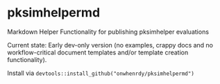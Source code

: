 # pksimhelpermd
Markdown Helper Functionality for publishing pksimhelper evaluations

Current state: Early dev-only version (no examples, crappy docs and no workflow-critical document templates and/or template creation functionality).

Install via `devtools::install_github("onwhenrdy/pksimhelpermd")`
